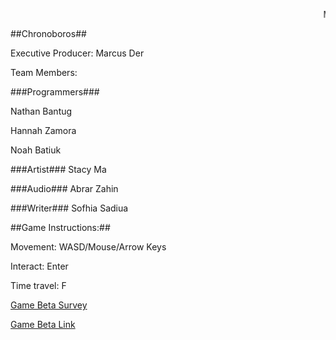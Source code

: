 <marquee>Mental Wealth Games</marquee>

##Chronoboros##

Executive Producer: Marcus Der

Team Members:

###Programmers###

Nathan Bantug

Hannah Zamora

Noah Batiuk

###Artist###
Stacy Ma

###Audio###
Abrar Zahin

###Writer###
Sofhia Sadiua


##Game Instructions:##

Movement: WASD/Mouse/Arrow Keys

Interact: Enter

Time travel: F


[Game Beta Survey](https://forms.gle/DcRcu8hny6ZaGoTRA)

[Game Beta Link](https://marinathan.github.io/Beta/index)

